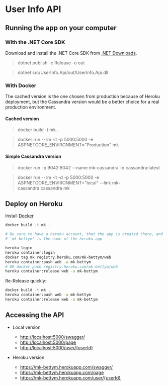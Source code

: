 # User Info API

## Running the app on your computer

### With the .NET Core SDK

Download and install the .NET Core SDK from [.NET Downloads](https://dotnet.microsoft.com/download).

> dotnet publish -c Release -o out

> dotnet src/UserInfo.Api/out/UserInfo.Api.dll

### With Docker

The cached version is the one chosen from production because of Heroku deployment, but the Cassandra version would be a better choice for a real production environment.

#### Cached version

> docker build -t mk .

> docker run --rm -it -p 5000:5000 -e ASPNETCORE_ENVIRONMENT="Production" mk

#### Simple Cassandra version

> docker run -p 9042:9042 --name mk-cassandra -d cassandra:latest

> docker run --rm -it -d -p 5000:5000 -e ASPNETCORE_ENVIRONMENT="local" --link mk-cassandra:cassandra mk

## Deploy on Heroku

Install [Docker](https://www.docker.com/get-started)

``` sh
docker build -t mk .

# Be sure to have a heroku account, that the app is created there, and that you have Heroku CLI installed.
# 'mk-bettym' is the name of the heroku app

heroku login
heroku container:login
docker tag mk registry.heroku.com/mk-bettym/web
heroku container:push web -a mk-bettym
# OR docker push registry.heroku.com/mk-bettym/web
heroku container:release web -a mk-bettym
```

Re-Release quickly:

```sh
docker build -t mk .
heroku container:push web -a mk-bettym
heroku container:release web -a mk-bettym
```

## Accessing the API

* Local version

  * <http://localhost:5000/swagger/>
  * <http://localhost:5000/page>
  * <http://localhost:5000/user/{userId}>

* Heroku version

  * <https://mk-bettym.herokuapp.com/swagger/>
  * <https://mk-bettym.herokuapp.com/page>
  * <https://mk-bettym.herokuapp.com/user/{userId}>
